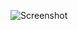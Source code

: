 ![Screenshot](https://raw.githubusercontent.com/Cryakl/Ultimate-RAT-Collection/refs/heads/main/888Rat/888%20Rat%20V1.2.4/Screenshot.png)
